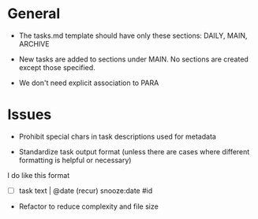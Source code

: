 # General

* The tasks.md template should have only these sections: DAILY, MAIN, ARCHIVE

* New tasks are added to sections under MAIN. No sections are created except those specified.

* We don't need explicit association to PARA

# Issues

* Prohibit special chars in task descriptions used for metadata

* Standardize task output format (unless there are cases where different formatting is helpful or necessary)

I do like this format

- [ ] task text | @date (recur) snooze:date #id

* Refactor to reduce complexity and file size